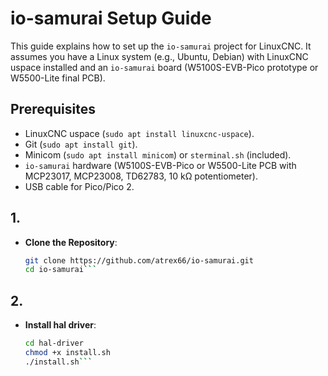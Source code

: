 # io-samurai Setup Guide

This guide explains how to set up the `io-samurai` project for LinuxCNC. It assumes you have a Linux system (e.g., Ubuntu, Debian) with LinuxCNC uspace installed and an `io-samurai` board (W5100S-EVB-Pico prototype or W5500-Lite final PCB).

## Prerequisites
- LinuxCNC uspace (`sudo apt install linuxcnc-uspace`).
- Git (`sudo apt install git`).
- Minicom (`sudo apt install minicom`) or `sterminal.sh` (included).
- `io-samurai` hardware (W5100S-EVB-Pico or W5500-Lite PCB with MCP23017, MCP23008, TD62783, 10 kΩ potentiometer).
- USB cable for Pico/Pico 2.

## 1.
- **Clone the Repository**:
  ```bash
  git clone https://github.com/atrex66/io-samurai.git
  cd io-samurai```

## 2.
- **Install hal driver**:
   ```bash
   cd hal-driver
   chmod +x install.sh
   ./install.sh```


